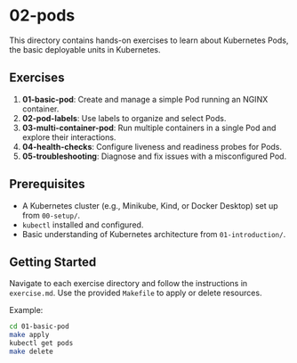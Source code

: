 # 02-pods

This directory contains hands-on exercises to learn about Kubernetes Pods, the basic deployable units in Kubernetes.

## Exercises
1. **01-basic-pod**: Create and manage a simple Pod running an NGINX container.
2. **02-pod-labels**: Use labels to organize and select Pods.
3. **03-multi-container-pod**: Run multiple containers in a single Pod and explore their interactions.
4. **04-health-checks**: Configure liveness and readiness probes for Pods.
5. **05-troubleshooting**: Diagnose and fix issues with a misconfigured Pod.

## Prerequisites
- A Kubernetes cluster (e.g., Minikube, Kind, or Docker Desktop) set up from `00-setup/`.
- `kubectl` installed and configured.
- Basic understanding of Kubernetes architecture from `01-introduction/`.

## Getting Started
Navigate to each exercise directory and follow the instructions in `exercise.md`. Use the provided `Makefile` to apply or delete resources.

Example:
```bash
cd 01-basic-pod
make apply
kubectl get pods
make delete